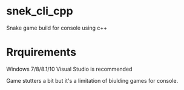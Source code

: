 # snek_cli_cpp
Snake game build for console using c++

# Rrquirements
 Windows 7/8/8.1/10
 Visual Studio is recommended
 
 Game stutters a bit but it's a limitation of biulding games for console.
